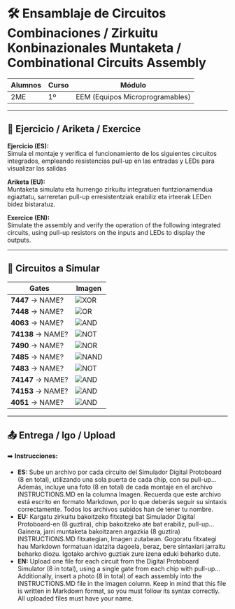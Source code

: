 # 🛠️ Ensamblaje de Circuitos Combinaciones / Zirkuitu Konbinazionales Muntaketa / Combinational Circuits Assembly 

| **Alumnos** | **Curso** | **Módulo** |
|-------------|-----------|------------|
| 2ME         | 1º        | EEM (Equipos Microprogramables) |

---

## 📌 Ejercicio / Ariketa / Exercice

**Ejercicio (ES):**  
Simula el montaje y verifica el funcionamiento de los siguientes circuitos integrados, empleando resistencias pull-up en las entradas y LEDs para visualizar las salidas 

**Ariketa (EU):**  
Muntaketa simulatu eta hurrengo zirkuitu integratuen funtzionamendua egiaztatu, sarreretan pull-up erresistentziak erabiliz eta irteerak LEDen bidez bistaratuz.  

**Exercice (EN):**  
Simulate the assembly and verify the operation of the following integrated circuits, using pull-up resistors on the inputs and LEDs to display the outputs.  

---

## 🔲 Circuitos a Simular

| **Gates** | **Imagen** |
|-----------|------------|
| **7447** → NAME?  | ![XOR](imagen_xor.png) |
| **7448** → NAME?  | ![OR](imagen_or.png) |
| **4063** → NAME?  | ![AND](imagen_and.png) |
| **74138** → NAME? | ![NOT](imagen_not.png) |
| **7490** → NAME?  | ![NOR](imagen_nor.png) |
| **7485** → NAME?  | ![NAND](imagen_nand.png) |
| **7483** → NAME?  | ![NOT](imagen_not.png) |
| **74147** → NAME? | ![AND](imagen_and.png) |
| **74153** → NAME? | ![AND](imagen_and.png) |
| **4051** → NAME?  | ![AND](imagen_and.png) |

---

## 📤 Entrega / Igo / Upload  

➡️ **Instrucciones:**  

- **ES:** Sube un archivo por cada circuito del Simulador Digital Protoboard (8 en total), utilizando una sola puerta de cada chip, con su pull-up... Además, incluye una foto (8 en total) de cada montaje en el archivo INSTRUCTIONS.MD en la columna Imagen. Recuerda que este archivo está escrito en formato Markdown, por lo que deberás seguir su sintaxis correctamente. Todos los archivos subidos han de tener tu nombre. 
- **EU:** Kargatu zirkuitu bakoitzeko fitxategi bat Simulador Digital Protoboard-en (8 guztira), chip bakoitzeko ate bat erabiliz, pull-up... Gainera, jarri muntaketa bakoitzaren argazkia (8 guztira) INSTRUCTIONS.MD fitxategian, Imagen zutabean. Gogoratu fitxategi hau Markdown formatuan idatzita dagoela, beraz, bere sintaxiari jarraitu beharko diozu. Igotako archivo guztiak zure izena eduki beharko dute.
- **EN:** Upload one file for each circuit from the Digital Protoboard Simulator (8 in total), using a single gate from each chip with pull-up... Additionally, insert a photo (8 in total) of each assembly into the INSTRUCTIONS.MD file in the Imagen column. Keep in mind that this file is written in Markdown format, so you must follow its syntax correctly. All uploaded files must have your name.
